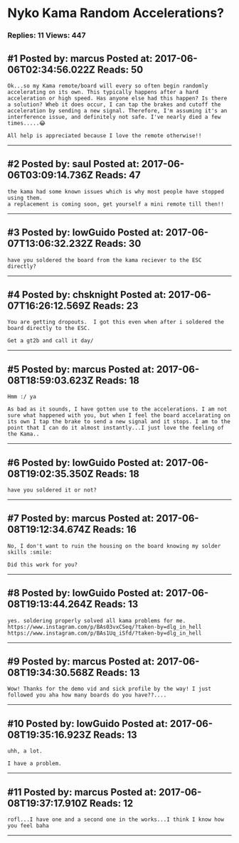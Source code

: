 # Nyko Kama Random Accelerations?

### Replies: 11 Views: 447

## \#1 Posted by: marcus Posted at: 2017-06-06T02:34:56.022Z Reads: 50

```
Ok...so my Kama remote/board will every so often begin randomly accelerating on its own. This typically happens after a hard acceleration or high speed. Has anyone else had this happen? Is there a solution? Wheb it does occur, I can tap the brakes and cutoff the acceleration by sending a new signal. Therefore, I'm assuming it's an interference issue, and definitely not safe. I've nearly died a few times.....😂

All help is appreciated because I love the remote otherwise!!
```

---
## \#2 Posted by: saul Posted at: 2017-06-06T03:09:14.736Z Reads: 47

```
the kama had some known issues which is why most people have stopped using them.
a replacement is coming soon, get yourself a mini remote till then!!
```

---
## \#3 Posted by: lowGuido Posted at: 2017-06-07T13:06:32.232Z Reads: 30

```
have you soldered the board from the kama reciever to the ESC directly?
```

---
## \#4 Posted by: chsknight Posted at: 2017-06-07T16:26:12.569Z Reads: 23

```
You are getting dropouts.  I got this even when after i soldered the board directly to the ESC.

Get a gt2b and call it day/
```

---
## \#5 Posted by: marcus Posted at: 2017-06-08T18:59:03.623Z Reads: 18

```
Hmm :/ ya

As bad as it sounds, I have gotten use to the accelerations. I am not sure what happened with you, but when I feel the board accelarating on its own I tap the brake to send a new signal and it stops. I am to the point that I can do it almost instantly...I just love the feeling of the Kama..
```

---
## \#6 Posted by: lowGuido Posted at: 2017-06-08T19:02:35.350Z Reads: 18

```
have you soldered it or not?
```

---
## \#7 Posted by: marcus Posted at: 2017-06-08T19:12:34.674Z Reads: 16

```
No, I don't want to ruin the housing on the board knowing my solder skills :smile:

Did this work for you?
```

---
## \#8 Posted by: lowGuido Posted at: 2017-06-08T19:13:44.264Z Reads: 13

```
yes. soldering properly solved all kama problems for me.
https://www.instagram.com/p/BAs03vxCSeq/?taken-by=dlg_in_hell
https://www.instagram.com/p/BAs1Uq_iSfd/?taken-by=dlg_in_hell
```

---
## \#9 Posted by: marcus Posted at: 2017-06-08T19:34:30.568Z Reads: 13

```
Wow! Thanks for the demo vid and sick profile by the way! I just followed you aha how many boards do you have??....
```

---
## \#10 Posted by: lowGuido Posted at: 2017-06-08T19:35:16.923Z Reads: 13

```
uhh, a lot.

I have a problem.
```

---
## \#11 Posted by: marcus Posted at: 2017-06-08T19:37:17.910Z Reads: 12

```
rofl...I have one and a second one in the works...I think I know how you feel baha
```

---

